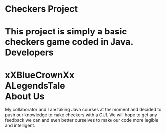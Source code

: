 Checkers Project
=
This project is simply a basic checkers game coded in Java.
Developers
=
xXBlueCrownXx
<br>
ALegendsTale
<br>
About Us
=
My collaborator and I are taking Java courses at the moment and decided to push our knowledge to make checkers with a GUI. We will hope to get any feedback we can and even better ourselves to make our code more legible and intelligent.
